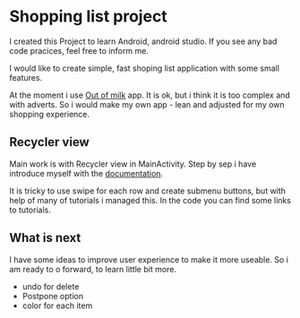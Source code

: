 # Shopping list project

I created this Project to learn Android, android studio. If you see any bad code pracices, feel free to inform me.

I would like to create simple, fast shoping list application with some small features.

At the moment i use [Out of milk](https://play.google.com/store/apps/details?id=com.capigami.outofmilk) app.
It is ok, but i think it is too complex and with adverts. So i would make my own app - lean and adjusted for my own shopping experience.

## Recycler view

Main work is with Recycler view in MainActivity. Step by sep i have introduce myself with the [documentation](https://developer.android.com/guide/topics/ui/layout/recyclerview).

It is tricky to use swipe for each row and create submenu buttons, but with help of many of tutorials i managed this. In the code you can find some links to tutorials.

## What is next

I have some ideas to improve user experience to make it more useable. So i am ready to o forward, to learn little bit more.

- undo for delete
- Postpone option
- color for each item
